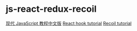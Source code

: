 # js-react-redux-recoil
[现代 JavaScript 教程中文版](https://github.com/javascript-tutorial/zh.javascript.info)
[React hook tutorial](https://github.com/puxiao/react-hook-tutorial)
[Recoil tutorial]([https://github.com/puxiao/react-hook-tutorial](https://github.com/puxiao/recoil-tutorial))
